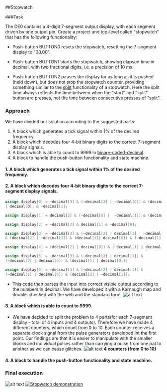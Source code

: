 ##Stopwatch

###Task

The DE0 contains a 4-digit 7-segment output display,
with each segment driven by one output pin. Create
a project and top-level called "stopwatch" that has
the following functionality:

- Push-button BUTTON0 resets the stopwatch,
  resetting the 7-segment display to "00.00".

- Push-button BUTTON1 starts the stopwatch,
  showing elapsed time in decimal, with two
  fractional digits, i.e. a precision of 10 ms.

- Push-button BUTTON2 pauses the display for as
  long as it is pushed (held down), but does not stop
  the stopwatch counter, providing something similar to the
  [split](http://en.wikipedia.org/wiki/Stopwatch) functionality
  of a stopwatch. Here the split time always reflects the time
  between when the "start" and "split" button are presses,
  not the time between consecutive presses of "split".

### Approach

We have divided our solution according to the suggested parts:
  1. A block which generates a tick signal within 1% of the desired frequency.
  2. A block which decodes four 4-bit binary digits to the correct 7-segment display signals.
  3. A block which is able to count to 9999 in [binary-coded-decimal](http://en.wikipedia.org/wiki/Binary-coded_decimal).
  4. A block to handle the push-button functionality and state machine.

#### 1. A block which generates a tick signal within 1% of the desired frequency.

#### 2. A block which decodes four 4-bit binary digits to the correct 7-segment display signals.
```Verilog
assign display[0] = ~decimal[3] & (~decimal[2] | ~decimal[0]) & (decimal[2] 
| decimal[O]) & ~decimal[1];

assign display[1] = decimal[2] & (~decimal[0] |  ~decimal[1]) & (decimal[0] | decimal[1]);

assign display[2] = ~decimal[2] & decimal[1] & ~decimal[0];

assign display[3] = ~decimal[3] & (~decimal[2] | decimal[1] | ~decimal[0])
& (decimal[2] | ~decimal[1]) & (decimal[2]| decimal[0]) & (~decimal[1] | decimal[0]);

assign display[4] = (decimal[2] | decimal[0]) & (~decimal[1] | decimal[0])

assign display[5] = ~decimal[3] & (~decimal[2] | decimal[1]) & 
(~decimal[2] | decimal[0]) & (decimal[1] | decimal[0]);

assign display[6] = ~decimal[3] & (~decimal[2] | decimal[1]) & 
(~decimal[2] | decimal[0]) & (decimal[2] | ~decimal[1]);
```
  - This code then parses the input into correct visible output according to the numbers in decimal. We have developed it with a Karnaugh map and double-checked with the web and the standard form. 
![alt text](http://www.thelearningpit.com/lp/doc/7seg/7truth.gif) 

#### 3. A block which is able to count to 9999.
  - We have decided to split the problem to 4 parts(for each 7-segment display - total of 4 inputs and 4 outputs). Therefore we have made 4 different counters, which count from 0 to 10. Each counter receives a separate clock signal from the pulse generators developed int the first point. Our findings are that it is easier to manipulate with the smaller blocks and individual pulses rather than carrying a pulse from one pat to another as we can cause glitches. 
   ![alt text](http://i65.tinypic.com/11lhg08.png)
   __4 counters (from 0 to 10)__

#### 4. A block to handle the push-button functionality and state machine.

### Final execution
![alt text](http://i68.tinypic.com/sl4qq8.png)
[![Stopwatch demonstration](http://i68.tinypic.com/1pi7g0.png)](https://youtu.be/1N2TEmU0eFQ "Stopwatch demonstration")

